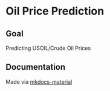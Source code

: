 # Oil Price Prediction

## Goal

Predicting USOIL/Crude Oil Prices

## Documentation

Made via [mkdocs-material](https://squidfunk.github.io/mkdocs-material/)
